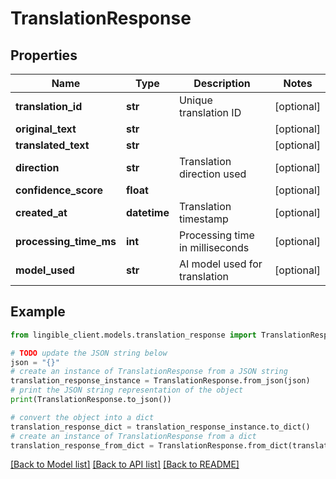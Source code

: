 # TranslationResponse


## Properties

Name | Type | Description | Notes
------------ | ------------- | ------------- | -------------
**translation_id** | **str** | Unique translation ID | [optional]
**original_text** | **str** |  | [optional]
**translated_text** | **str** |  | [optional]
**direction** | **str** | Translation direction used | [optional]
**confidence_score** | **float** |  | [optional]
**created_at** | **datetime** | Translation timestamp | [optional]
**processing_time_ms** | **int** | Processing time in milliseconds | [optional]
**model_used** | **str** | AI model used for translation | [optional]

## Example

```python
from lingible_client.models.translation_response import TranslationResponse

# TODO update the JSON string below
json = "{}"
# create an instance of TranslationResponse from a JSON string
translation_response_instance = TranslationResponse.from_json(json)
# print the JSON string representation of the object
print(TranslationResponse.to_json())

# convert the object into a dict
translation_response_dict = translation_response_instance.to_dict()
# create an instance of TranslationResponse from a dict
translation_response_from_dict = TranslationResponse.from_dict(translation_response_dict)
```
[[Back to Model list]](../README.md#documentation-for-models) [[Back to API list]](../README.md#documentation-for-api-endpoints) [[Back to README]](../README.md)
